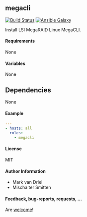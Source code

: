 ## megacli

[![Build Status](https://travis-ci.org/Oefenweb/ansible-megacli.svg?branch=master)](https://travis-ci.org/Oefenweb/ansible-megacli) [![Ansible Galaxy](http://img.shields.io/badge/ansible--galaxy-megacli-blue.svg)](https://galaxy.ansible.com/list#/roles/5958)

Install LSI MegaRAID Linux MegaCLI.

#### Requirements

None

#### Variables

None

## Dependencies

None

#### Example

```yaml
---
- hosts: all
  roles:
    - megacli
```

#### License

MIT

#### Author Information

* Mark van Driel
* Mischa ter Smitten

#### Feedback, bug-reports, requests, ...

Are [welcome](https://github.com/Oefenweb/ansible-megacli/issues)!
